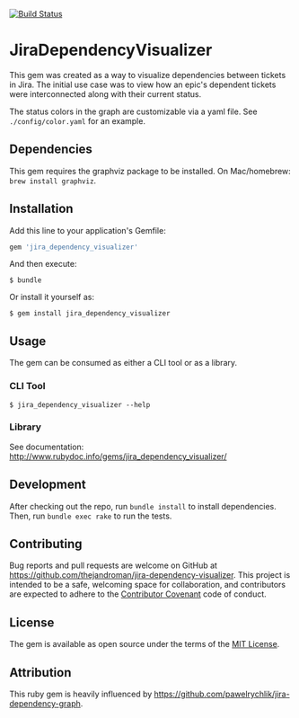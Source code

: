 [![Build Status](https://travis-ci.org/thejandroman/jira_dependency_visualizer.svg?branch=master)](https://travis-ci.org/thejandroman/jira_dependency_visualizer)

# JiraDependencyVisualizer

This gem was created as a way to visualize dependencies between
tickets in Jira. The initial use case was to view how an epic's
dependent tickets were interconnected along with their current status.

The status colors in the graph are customizable via a yaml file. See
`./config/color.yaml` for an example.

## Dependencies

This gem requires the graphviz package to be installed. On
Mac/homebrew: `brew install graphviz`.

## Installation

Add this line to your application's Gemfile:

```ruby
gem 'jira_dependency_visualizer'
```

And then execute:

    $ bundle

Or install it yourself as:

    $ gem install jira_dependency_visualizer

## Usage

The gem can be consumed as either a CLI tool or as a library.

### CLI Tool

    $ jira_dependency_visualizer --help

### Library

See documentation: http://www.rubydoc.info/gems/jira_dependency_visualizer/

## Development

After checking out the repo, run `bundle install` to install
dependencies. Then, run `bundle exec rake` to run the tests.

## Contributing

Bug reports and pull requests are welcome on GitHub at
https://github.com/thejandroman/jira-dependency-visualizer. This
project is intended to be a safe, welcoming space for collaboration,
and contributors are expected to adhere to the
[Contributor Covenant](http://contributor-covenant.org) code of
conduct.

## License

The gem is available as open source under the terms of the
[MIT License](http://opensource.org/licenses/MIT).

## Attribution

This ruby gem is heavily influenced by
https://github.com/pawelrychlik/jira-dependency-graph.
